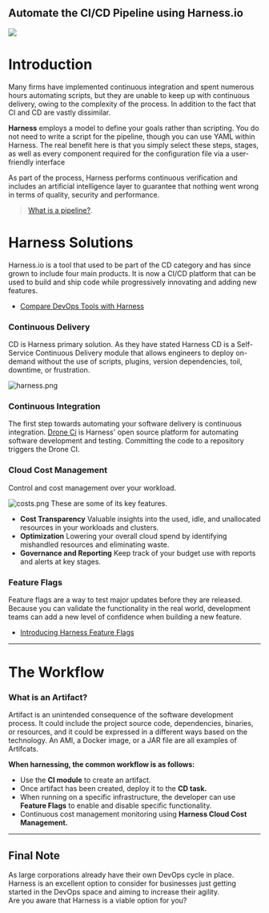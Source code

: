 ## Automate the CI/CD Pipeline using Harness.io
![](https://cdn.hashnode.com/res/hashnode/image/upload/v1655412104295/eCliRNBao.gif?w=1600&h=840&fit=crop&crop=entropy&auto=format,compress&gif-q=60&format=webm)
# Introduction
Many firms have implemented continuous integration and spent numerous hours automating scripts, but they are unable to keep up with continuous delivery, owing to the complexity of the process.
In addition to the fact that CI and CD are vastly dissimilar.

**Harness** employs a model to define your goals rather than scripting. You do not need to write a script for the pipeline, though you can use YAML within Harness. The real benefit here is that you simply select these steps, stages, as well as every component required for the configuration file via a user-friendly interface

As part of the process, Harness performs continuous verification and includes an artificial intelligence layer to guarantee that nothing went wrong in terms of quality, security and performance. 

> [What is a pipeline?](https://blog.yahya-abulhaj.dev/host-your-application-using-azure-blob-storage-and-cloudflare-or-dns-configuration#heading-bonus-cicd). 

# Harness Solutions
Harness.io is a tool that used to be part of the CD category and has since grown to include four main products. It is now a CI/CD platform that can be used to build and ship code while progressively innovating and adding new features.
- [Compare DevOps Tools with Harness](https://harness.io/learn/comparison-guide)

###  Continuous Delivery
 CD is Harness primary solution. As they have stated Harness CD is a Self-Service Continuous Delivery module that allows engineers to deploy on-demand without the use of scripts, plugins, version dependencies, toil, downtime, or frustration.

![harness.png](https://cdn.hashnode.com/res/hashnode/image/upload/v1655489756667/60voGLk7K.png)
### Continuous Integration
The first step towards automating your software delivery is continuous integration.
[Drone Ci](https://www.drone.io) is Harness' open source platform for automating software development and testing. Committing the code to a repository triggers the Drone CI.
### Cloud Cost Management
Control and cost management over your workload. <br>

![costs.png](https://cdn.hashnode.com/res/hashnode/image/upload/v1655489778246/JEq0AwglE.png)
These are some of its key features.
- **Cost Transparency** Valuable insights into the used, idle, and unallocated resources in your workloads and clusters.
- **Optimization** Lowering your overall cloud spend by identifying mishandled resources and eliminating waste.
- **Governance and Reporting** Keep track of your budget use with reports and alerts at key stages.

### Feature Flags
Feature flags are a way to test major updates before they are released. Because you can validate the functionality in the real world, development teams can add a new level of confidence when building a new feature.
- [Introducing Harness Feature Flags](https://harness.io/blog/product-updates/introducing-harness-feature-flags/)



---

# The Workflow

### What is an Artifact?
Artifact is an unintended consequence of the software development process. It could include the project source code, dependencies, binaries, or resources, and it could be expressed in a different ways based on the technology. An AMI, a Docker image, or a JAR file are all examples of Artifcats.

**When harnessing, the common workflow is as follows:**
- Use the **CI module** to create an artifact.
- Once artifact has been created, deploy it to the **CD task.**
- When running on a specific infrastructure, the developer can use **Feature Flags** to enable and disable specific functionality.
- Continuous cost management monitoring using **Harness Cloud Cost Management.**

---

## Final Note

As large corporations already have their own DevOps cycle in place.<br> Harness is an excellent option to consider for businesses just getting started in the DevOps space and aiming to increase their agility. <br>
Are you aware that Harness is a viable option for you?







